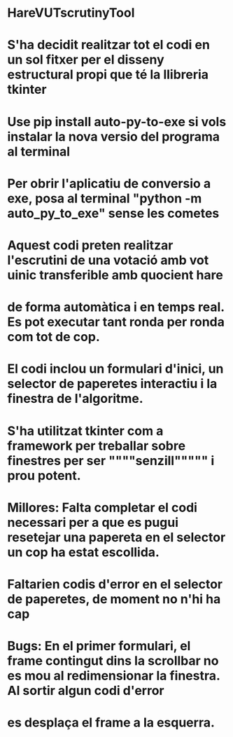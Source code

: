 # HareVUTscrutinyTool

# S'ha decidit realitzar tot el codi en un sol fitxer per el disseny estructural propi que té la llibreria tkinter

# Use pip install auto-py-to-exe si vols instalar la nova versio del programa al terminal
# Per obrir l'aplicatiu de conversio a exe, posa al terminal "python -m auto_py_to_exe" sense les cometes

# Aquest codi preten realitzar l'escrutini de una votació amb vot uinic transferible amb quocient hare
# de forma automàtica i en temps real. Es pot executar tant ronda per ronda com tot de cop.
# El codi inclou un formulari d'inici, un selector de paperetes interactiu i la finestra de l'algoritme.
# S'ha utilitzat tkinter com a framework per treballar sobre finestres per ser """"senzill""""" i prou potent.

# Millores: Falta completar el codi necessari per a que es pugui resetejar una papereta en el selector un cop ha estat escollida.
# Faltarien codis d'error en el selector de paperetes, de moment no n'hi ha cap
# Bugs: En el primer formulari, el frame contingut dins la scrollbar no es mou al redimensionar la finestra. Al sortir algun codi d'error
# es desplaça el frame a la esquerra.
